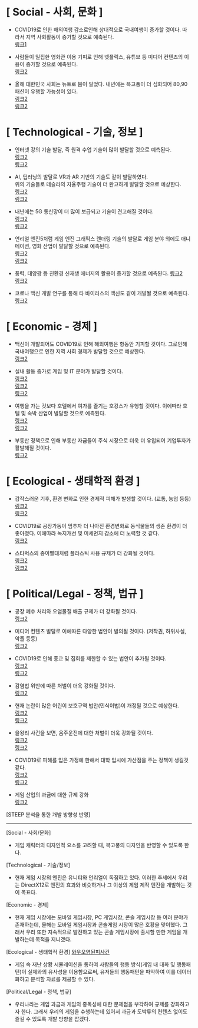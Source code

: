 [ Social - 사회, 문화 ]
=============================
- COVID19로 인한 해외여행 감소로인해 상대적으로 국내여행이 증가할 것이다.
따라서 지역 사회활동이 증가할 것으로 예측된다.  
[링크1](http://www.hani.co.kr/arti/economy/consumer/954305.html)

- 사람들이 밀집한 영화관 이용 기피로 인해 넷플릭스, 유튜브 등 미디어 컨텐츠의 이용이 증가할 것으로 예측된다.  
[링크2](http://www.kocca.kr/trend/vol22/sub/s11.html)
- 올해 대한민국 사회는 뉴트로 붐이 일었다. 내년에는 복고풍이 더 심화되어 80,90 패션이 유행할 가능성이 있다.  
[링크2](https://wooyoungmi.com/images/collection/21SS/30.jpg)  
[링크2](https://prezi.com/wefizr72mgfk/presentation/)


[ Technological - 기술, 정보 ]
=============================
- 인터넷 강의 기술 발달, 즉 원격 수업 기술이 많이 발달할 것으로 예측된다.  
[링크2](https://news.unn.net/news/articleView.html?idxno=231199)  
[링크2](http://news.unn.net/news/articleView.html?idxno=227785)

- AI, 딥러닝의 발달로 VR과 AR 기반의 기술도 같이 발달하였다.   
위의 기술들로 테슬라의 자율주행 기술이 더 완고하게 발달할 것으로 예상한다.  
[링크2](http://sanhakdb.pusan.ac.kr/ko/technology/analysis/?i=675&p=4)  
[링크2](https://www.bbc.com/korean/international-53361816)

- 내년에는 5G 통신망이 더 많이 보급되고 기술이 견고해질 것이다.   
[링크2](https://www.yna.co.kr/view/AKR20200327176451017)  
[링크2](https://scienceon.kisti.re.kr/srch/selectPORSrchReport.do?cn=KOSEN000000000001004)

- 언리얼 엔진5처럼 게임 엔진 그래픽스 렌더링 기술의 발달로 게임 분야 외에도
애니메이션, 영화 산업이 발달할 것으로 예측된다.   
[링크2](https://www.unrealengine.com/ko/blog/unreal-engine-wins-technical-and-engineering-emmy-for-animation-production)  
[링크2](https://www.youtube.com/watch?v=i2VONG5ds6w)

- 풍력, 태양광 등 친환경 신재생 에너지의 활용이 증가할 것으로 예측된다.
[링크2](https://www.energydaily.co.kr/news/articleView.html?idxno=105406)  
[링크2](http://www.epj.co.kr/news/articleView.html?idxno=25438)  

- 코로나 백신 개발 연구를 통해 타 바이러스의 백신도 같이 개발될 것으로 예측된다.  
[링크2](http://www.mdon.co.kr/news/article.html?no=26513)


[ Economic - 경제 ]
=============================
- 백신이 개발되어도 COVID19로 인해 해외여행은 항동안 기피할 것이다.
그로인해 국내여행으로 인한 지역 사회 경제가 발달할 것으로 예상한다.  
[링크2](https://www.bbc.com/korean/news-51306810)

- 실내 활동 증가로 게임 및 IT 분야가 발달할 것이다.  
[링크2](https://www.yna.co.kr/view/AKR20200611194000017)  
[링크2](https://www.yna.co.kr/view/AKR20200525146700017)  
[링크2](http://www.apple-economy.com/news/articleView.html?idxno=5819)

- 여행을 가는 것보다 호텔에서 여가를 즐기는 호캉스가 유행할 것이다.
이에따라 호텔 및 숙박 산업이 발달할 것으로 예측된다.  
[링크2](https://newsis.com/view/?id=NISX20200318_0000959700)  
[링크2](https://www.yna.co.kr/view/AKR20200708038600030)

- 부동산 정책으로 인해 부동산 자금들이 주식 시장으로 더욱 더 유입되어 기업투자가 활발해질 것이다.  
[링크2](http://www.korea.kr/news/policyNewsView.do?newsId=)



[ Ecological - 생태학적 환경 ]
=============================
- 갑작스러운 기후, 환경 변화로 인한 경제적 피해가 발생할 것이다. (교통, 농업 등등)  
[링크2](https://news.mt.co.kr/mtview.php?no=2020091815568285685)  
[링크2](https://www.yna.co.kr/view/AKR20200821050500530)

- COVID19로 공장가동이 멈추자 더 나아진 환경변화로 동식물들의 생존 환경이 더 좋아졌다.
이에따라 녹지개선 및 미세먼지 감소에 더 노력할 것 같다.  
[링크2](https://www.ytn.co.kr/_ln/0104_202004262226395489)

- 스타벅스의 종이빨대처럼 플라스틱 사용 규제가 더 강화될 것이다.  
[링크2](https://www.mk.co.kr/news/business/view/2018/09/609261/)  
[링크2](http://biz.newdaily.co.kr/site/data/html/2019/11/25/2019112500078.html)

[ Political/Legal - 정책, 법규 ]
=============================
- 공장 폐수 처리와 오염물질 배출 규제가 더 강화될 것이다.  
[링크2](https://www.newspim.com/news/view/20200505000105)

- 미디어 컨텐츠 발달로 이에따른 다양한 법안이 발의될 것이다. (저작권, 허위사실, 악플 등등)  
[링크2](https://www.bbc.com/korean/features-53720146)

- COVID19로 인해 종교 및 집회를 제한할 수 있는 법안이 추가될 것이다.  
[링크2](https://m.lawtimes.co.kr/Content/Info?serial=160944)  
[링크2](https://www.asiae.co.kr/article/2020030811572520390)

- 감염법 위반에 따른 처벌이 더욱 강화될 것이다.  
[링크2](http://www.korea.kr/news/policyNewsView.do?newsId=148869628)

- 현재 논란이 많은 어린이 보호구역 법안(민식이법)이 개정될 것으로 예상한다.  
[링크2](https://www.asiae.co.kr/article/202005061010090649)  
[링크2](https://www.sedaily.com/NewsVIew/1Z2TPG1DDM)

- 을왕리 사건을 보면, 음주운전에 대한 처벌이 더욱 강화될 것이다.  
[링크2](https://www.sedaily.com/NewsVIew/1Z7V5OQPBG)  
[링크2](https://www.gov.kr/portal/ntnadmNews/1966715)

- COVID19로 피해를 입은 가정에 한해서 대학 입시에 가산점을 주는 정책이 생길것 같다.  
[링크2](http://www.veritas-a.com/news/articleView.html?idxno=26077)  
[링크2](https://www.yna.co.kr/view/AKR20140806068251004)

- 게임 산업의 과금에 대한 규제 강화  
[링크2](http://www.ntoday.co.kr/news/articleView.html?idxno=67620)



[STEEP 분석을 통한 개발 방향성 반영]
________________________________________________________________________________________________________________________________________________________
[Social - 사회/문화]
- 게임 캐릭터의 디자인적 요소를 고려할 때, 복고풍의 디자인을 반영할 수 있도록 한다.

[Technological - 기술/정보]
- 현재 게임 시장의 엔진은 유니티와 언리얼이 독점하고 있다.
  이러한 추세에서 우리는 DirectX12로 엔진의 효과와 비슷하거나 그 이상의 게임 제작 엔진을 개발하는 것이 목표다.

[Economic - 경제]
- 현재 게임 시장에는 모바일 게임시장, PC 게임시장, 콘솔 게임시장 등 여러 분야가 존재하는데,
  올해는 모바일 게임시장과 콘솔게임 시장이 많은 호황을 맞이했다. 
  그래서 우리 또한 지속적으로 발전하고 있는 콘솔 게임시장에 출시할 만한 게임을 개발하는데 목적을 지니겠다.

[Ecological - 생태학적 환경]
[와우오염된피사건](https://namu.wiki/w/%EC%98%A4%EC%97%BC%EB%90%9C%20%ED%94%BC%20%EC%82%AC%EA%B1%20%%20B4)

- 게임 속 재난 상황 시뮬레이션을 통하여 사람들의 행동 방식(게임 내 대화 및 행동패턴)이 실제와의 유사성을 이용함으로써,
  유저들의 행동패턴을 파악하여 이를 데이터화하고 분석할 자료를 제공할 수 있다. 


[Political/Legal - 정책, 법규]
- 우리나라는 게임 과금과 게임의 중독성에 대한 문제점을 부각하여 규제를 강화하고자 한다.
  그래서 우리의 게임을 수행하는데 있어서 과금과 도박류의 컨텐츠 없이도 즐길 수 있도록 개발 방향을 잡겠다.
  




